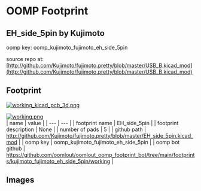# OOMP Footprint  
## EH_side_5pin  by Kujimoto  
  
oomp key: oomp_kujimoto_fujimoto_eh_side_5pin  
  
source repo at: [http://github.com/Kujimoto/fujimoto.pretty/blob/master/USB_B.kicad_mod](http://github.com/Kujimoto/fujimoto.pretty/blob/master/USB_B.kicad_mod)  
## Footprint  
  
[![working_kicad_pcb_3d.png](working_kicad_pcb_3d_600.png)](working_kicad_pcb_3d.png)  
  
[![working.png](working_600.png)](working.png)  
| name | value | 
| --- | --- | 
| footprint name | EH_side_5pin | 
| footprint description | None | 
| number of pads | 5 | 
| github path | http://github.com/Kujimoto/fujimoto.pretty/blob/master/EH_side_5pin.kicad_mod | 
| oomp key | oomp_kujimoto_fujimoto_eh_side_5pin | 
| oomp bot github | https://github.com/oomlout/oomlout_oomp_footprint_bot/tree/main/footprints/kujimoto_fujimoto_eh_side_5pin/working | 
## Images  
